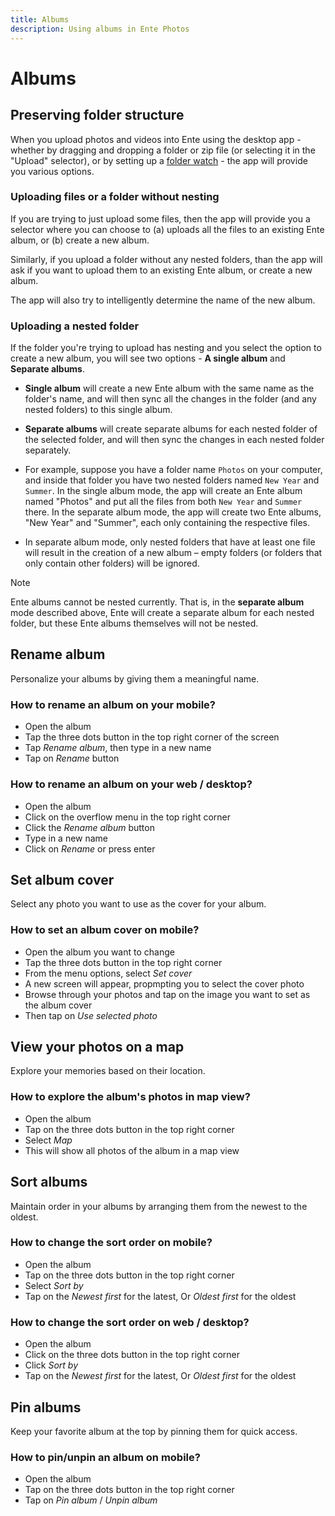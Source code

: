 ```yaml
---
title: Albums
description: Using albums in Ente Photos
---
```


# Albums

## Preserving folder structure

When you upload photos and videos into Ente using the desktop app - whether by
dragging and dropping a folder or zip file (or selecting it in the "Upload"
selector), or by setting up a [folder watch](/photos/features/watch-folders) -
the app will provide you various options.

### Uploading files or a folder without nesting

If you are trying to just upload some files, then the app will provide you a
selector where you can choose to (a) uploads all the files to an existing Ente
album, or (b) create a new album.

Similarly, if you upload a folder without any nested folders, than the app will
ask if you want to upload them to an existing Ente album, or create a new album.

The app will also try to intelligently determine the name of the new album.

### Uploading a nested folder

If the folder you're trying to upload has nesting and you select the option to
create a new album, you will see two options - **A single album** and **Separate
albums**.

-   **Single album** will create a new Ente album with the same name as the
    folder's name, and will then sync all the changes in the folder (and any
    nested folders) to this single album.

-   **Separate albums** will create separate albums for each nested folder of
    the selected folder, and will then sync the changes in each nested folder
    separately.

-   For example, suppose you have a folder name `Photos` on your computer, and
    inside that folder you have two nested folders named `New Year` and
    `Summer`. In the single album mode, the app will create an Ente album named
    "Photos" and put all the files from both `New Year` and `Summer` there. In
    the separate album mode, the app will create two Ente albums, "New Year" and
    "Summer", each only containing the respective files.

-   In separate album mode, only nested folders that have at least one file will
    result in the creation of a new album – empty folders (or folders that only
    contain other folders) will be ignored.

> [!NOTE]
>
> Ente albums cannot be nested currently. That is, in the **separate album**
> mode described above, Ente will create a separate album for each nested
> folder, but these Ente albums themselves will not be nested.

## Rename album

Personalize your albums by giving them a meaningful name.

### How to rename an album on your mobile?

-   Open the album
-   Tap the three dots button in the top right corner of the screen
-   Tap _Rename album_, then type in a new name
-   Tap on _Rename_ button

### How to rename an album on your web / desktop?

-   Open the album
-   Click on the overflow menu in the top right corner
-   Click the _Rename album_ button
-   Type in a new name
-   Click on _Rename_ or press enter

## Set album cover

Select any photo you want to use as the cover for your album.

### How to set an album cover on mobile?

-   Open the album you want to change
-   Tap the three dots button in the top right corner
-   From the menu options, select _Set cover_
-   A new screen will appear, propmpting you to select the cover photo
-   Browse through your photos and tap on the image you want to set as the album
    cover
-   Then tap on _Use selected photo_

## View your photos on a map

Explore your memories based on their location.

### How to explore the album's photos in map view?

-   Open the album
-   Tap on the three dots button in the top right corner
-   Select _Map_
-   This will show all photos of the album in a map view

## Sort albums

Maintain order in your albums by arranging them from the newest to the oldest.

### How to change the sort order on mobile?

-   Open the album
-   Tap on the three dots button in the top right corner
-   Select _Sort by_
-   Tap on the _Newest first_ for the latest, Or _Oldest first_ for the oldest

### How to change the sort order on web / desktop?

-   Open the album
-   Click on the three dots button in the top right corner
-   Click _Sort by_
-   Tap on the _Newest first_ for the latest, Or _Oldest first_ for the oldest

## Pin albums

Keep your favorite album at the top by pinning them for quick access.

### How to pin/unpin an album on mobile?

-   Open the album
-   Tap on the three dots button in the top right corner
-   Tap on _Pin album_ / _Unpin album_
